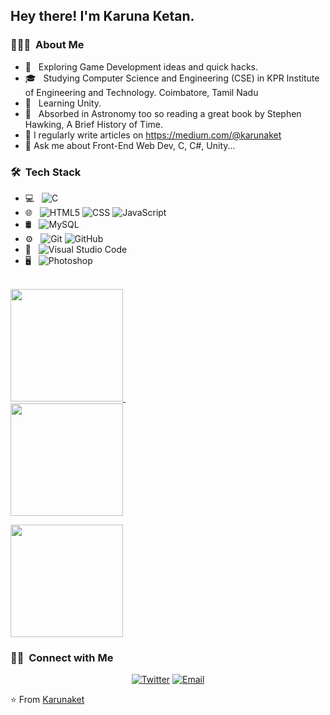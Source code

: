 <h2> Hey there! I'm Karuna Ketan.</h2>

<h3> 👨🏻‍💻 &nbsp;About Me </h3>

- 🤔 &nbsp; Exploring Game Development ideas and quick hacks.
- 🎓 &nbsp; Studying Computer Science and Engineering (CSE) in KPR Institute of Engineering and Technology. Coimbatore, Tamil Nadu 
- 🌱 &nbsp; Learning Unity.
- 📖 &nbsp; Absorbed in Astronomy too so reading a great book by Stephen Hawking, A Brief History of Time.
- 📝 I regularly write articles on https://medium.com/@karunaket
- 💬 Ask me about Front-End Web Dev, C, C#, Unity...

<h3> 🛠 &nbsp;Tech Stack</h3>

- 💻 &nbsp;
  ![C](https://img.shields.io/badge/-C-333333?style=flat&logo=C&logoColor=00599C)
- 🌐 &nbsp;
  ![HTML5](https://img.shields.io/badge/-HTML5-333333?style=flat&logo=HTML5)
  ![CSS](https://img.shields.io/badge/-CSS-333333?style=flat&logo=CSS3&logoColor=1572B6)
  ![JavaScript](https://img.shields.io/badge/-JavaScript-333333?style=flat&logo=javascript)
- 🛢 &nbsp;
  ![MySQL](https://img.shields.io/badge/-MySQL-333333?style=flat&logo=mysql)
- ⚙️ &nbsp;
  ![Git](https://img.shields.io/badge/-Git-333333?style=flat&logo=git)
  ![GitHub](https://img.shields.io/badge/-GitHub-333333?style=flat&logo=github)
- 🔧 &nbsp;
  ![Visual Studio Code](https://img.shields.io/badge/-Visual%20Studio%20Code-333333?style=flat&logo=visual-studio-code&logoColor=007ACC)
- 🖥 &nbsp;
  ![Photoshop](https://img.shields.io/badge/-Photoshop-333333?style=flat&logo=adobe-photoshop)

<br/>

<a href="https://github.com/karunaket">
  <img height="180em" src="https://github-readme-stats.vercel.app/api?username=karunaket&show_icons=true&theme=tokyonight" />&nbsp;
  
  <br/>
  
  <img height="180em" src="https://github-readme-stats.vercel.app/api/top-langs/?username=karunaket&layout=compact" />
</a>

<br>

<p>
  <img height="180em" src="https://github-readme-streak-stats.herokuapp.com?user=karunaket&theme=neon-palenight&hide_border=true" />
</p>

<h3> 🤝🏻 &nbsp;Connect with Me </h3>

<p align="center">
<a href="https://twitter.com/Ketan_Karuna9"><img alt="Twitter" src="https://img.shields.io/twitter/follow/Ketan_Karuna9?style=social"></a>
<a href="mailto:karunaketan117@gmail.com"><img alt="Email" src="https://img.shields.io/badge/Email-karunaketan117@gmail.com-blue?style=flat-square&logo=gmail"></a>
</p>

⭐️ From [Karunaket](https://github.com/karunaket)
